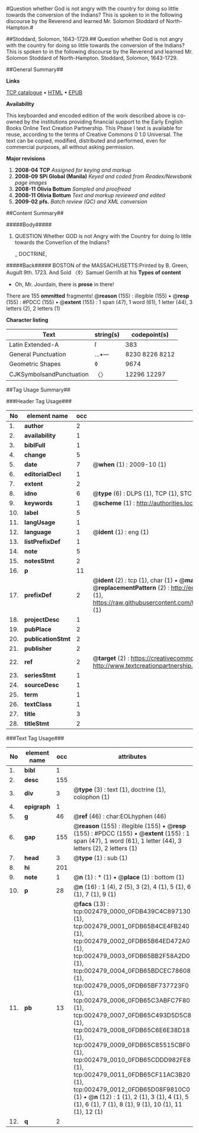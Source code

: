 #Question whether God is not angry with the country for doing so little towards the conversion of the Indians? This is spoken to in the following discourse by the Reverend and learned Mr. Solomon Stoddard of North-Hampton.#

##Stoddard, Solomon, 1643-1729.##
Question whether God is not angry with the country for doing so little towards the conversion of the Indians? This is spoken to in the following discourse by the Reverend and learned Mr. Solomon Stoddard of North-Hampton.
Stoddard, Solomon, 1643-1729.

##General Summary##

**Links**

[TCP catalogue](http://www.ota.ox.ac.uk/tcp/)  • 
[HTML](http://tei.it.ox.ac.uk/tcp/Texts-HTML/free/N02/N02091.html)  • 
[EPUB](http://tei.it.ox.ac.uk/tcp/Texts-EPUB/free/N02/N02091.epub)

**Availability**

This keyboarded and encoded edition of the
	       work described above is co-owned by the institutions
	       providing financial support to the Early English Books
	       Online Text Creation Partnership. This Phase I text is
	       available for reuse, according to the terms of Creative
	       Commons 0 1.0 Universal. The text can be copied,
	       modified, distributed and performed, even for
	       commercial purposes, all without asking permission.

**Major revisions**

1. __2008-04__ __TCP__ *Assigned for keying and markup*
1. __2008-09__ __SPi Global (Manila)__ *Keyed and coded from Readex/Newsbank page images*
1. __2008-11__ __Olivia Bottum__ *Sampled and proofread*
1. __2008-11__ __Olivia Bottum__ *Text and markup reviewed and edited*
1. __2009-02__ __pfs.__ *Batch review (QC) and XML conversion*

##Content Summary##

#####Body#####

1. QUESTION Whether GOD is not Angry with the Country for doing ſo little towards the Converſion of the Indians?

    _ DOCTRINE,

#####Back#####
BOSTON of the MASSACHUSETTS:Printed by B. Green, Auguſt 9th. 1723. And Sold 〈◊〉Samuel Gerriſh at his
**Types of content**

  * Oh, Mr. Jourdain, there is **prose** in there!

There are 155 **ommitted** fragments! 
 @__reason__ (155) : illegible (155)  •  @__resp__ (155) : #PDCC (155)  •  @__extent__ (155) : 1 span (47), 1 word (61), 1 letter (44), 3 letters (2), 2 letters (1)

**Character listing**


|Text|string(s)|codepoint(s)|
|---|---|---|
|Latin Extended-A|ſ|383|
|General Punctuation|…•—|8230 8226 8212|
|Geometric Shapes|◊|9674|
|CJKSymbolsandPunctuation|〈〉|12296 12297|

##Tag Usage Summary##

###Header Tag Usage###

|No|element name|occ|attributes|
|---|---|---|---|
|1.|__author__|2||
|2.|__availability__|1||
|3.|__biblFull__|1||
|4.|__change__|5||
|5.|__date__|7| @__when__ (1) : 2009-10 (1)|
|6.|__editorialDecl__|1||
|7.|__extent__|2||
|8.|__idno__|6| @__type__ (6) : DLPS (1), TCP (1), STC (1), NOTIS (1), IMAGE-SET (1), EVANS-CITATION (1)|
|9.|__keywords__|1| @__scheme__ (1) : http://authorities.loc.gov/ (1)|
|10.|__label__|5||
|11.|__langUsage__|1||
|12.|__language__|1| @__ident__ (1) : eng (1)|
|13.|__listPrefixDef__|1||
|14.|__note__|5||
|15.|__notesStmt__|2||
|16.|__p__|11||
|17.|__prefixDef__|2| @__ident__ (2) : tcp (1), char (1)  •  @__matchPattern__ (2) : ([0-9\-]+):([0-9IVX]+) (1), (.+) (1)  •  @__replacementPattern__ (2) : http://eebo.chadwyck.com/downloadtiff?vid=$1&page=$2 (1), https://raw.githubusercontent.com/textcreationpartnership/Texts/master/tcpchars.xml#$1 (1)|
|18.|__projectDesc__|1||
|19.|__pubPlace__|2||
|20.|__publicationStmt__|2||
|21.|__publisher__|2||
|22.|__ref__|2| @__target__ (2) : https://creativecommons.org/publicdomain/zero/1.0/ (1), http://www.textcreationpartnership.org/docs/. (1)|
|23.|__seriesStmt__|1||
|24.|__sourceDesc__|1||
|25.|__term__|1||
|26.|__textClass__|1||
|27.|__title__|3||
|28.|__titleStmt__|2||


###Text Tag Usage###

|No|element name|occ|attributes|
|---|---|---|---|
|1.|__bibl__|1||
|2.|__desc__|155||
|3.|__div__|3| @__type__ (3) : text (1), doctrine (1), colophon (1)|
|4.|__epigraph__|1||
|5.|__g__|46| @__ref__ (46) : char:EOLhyphen (46)|
|6.|__gap__|155| @__reason__ (155) : illegible (155)  •  @__resp__ (155) : #PDCC (155)  •  @__extent__ (155) : 1 span (47), 1 word (61), 1 letter (44), 3 letters (2), 2 letters (1)|
|7.|__head__|3| @__type__ (1) : sub (1)|
|8.|__hi__|201||
|9.|__note__|1| @__n__ (1) : * (1)  •  @__place__ (1) : bottom (1)|
|10.|__p__|28| @__n__ (16) : 1 (4), 2 (5), 3 (2), 4 (1), 5 (1), 6 (1), 7 (1), 9 (1)|
|11.|__pb__|13| @__facs__ (13) : tcp:002479_0000_0FDB439C4C897130 (1), tcp:002479_0001_0FDB65B4CE4FB240 (1), tcp:002479_0002_0FDB65B64ED472A0 (1), tcp:002479_0003_0FDB65BB2F58A2D0 (1), tcp:002479_0004_0FDB65BDCEC78608 (1), tcp:002479_0005_0FDB65BF737723F0 (1), tcp:002479_0006_0FDB65C3ABFC7F80 (1), tcp:002479_0007_0FDB65C493D5D5C8 (1), tcp:002479_0008_0FDB65C6E6E38D18 (1), tcp:002479_0009_0FDB65C85515CBF0 (1), tcp:002479_0010_0FDB65CDDD982FE8 (1), tcp:002479_0011_0FDB65CF11AC3B20 (1), tcp:002479_0012_0FDB65D08F9810C0 (1)  •  @__n__ (12) : 1 (1), 2 (1), 3 (1), 4 (1), 5 (1), 6 (1), 7 (1), 8 (1), 9 (1), 10 (1), 11 (1), 12 (1)|
|12.|__q__|2||
